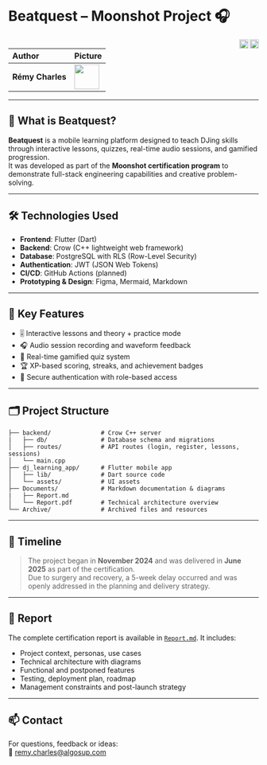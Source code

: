 # Beatquest – Moonshot Project 🎧

[<img src="https://www.linkedin.com/favicon.ico" width="18px" align="right">](https://www.linkedin.com/in/r%C3%A9my-charles-2a8960232/)
[<img src="https://github.githubassets.com/favicons/favicon.png" width="18px" align="right">](https://github.com/RemyCHARLES)

| Author | Picture |
| :--- | :--- |
| **Rémy Charles** | <img src="https://ca.slack-edge.com/T019N8PRR7W-U0338M4B32R-2e88fca92827-512" width="50px" align=center> |


---

## 🎯 What is Beatquest?

**Beatquest** is a mobile learning platform designed to teach DJing skills through interactive lessons, quizzes, real-time audio sessions, and gamified progression.  
It was developed as part of the **Moonshot certification program** to demonstrate full-stack engineering capabilities and creative problem-solving.

---

## 🛠️ Technologies Used

- **Frontend**: Flutter (Dart)
- **Backend**: Crow (C++ lightweight web framework)
- **Database**: PostgreSQL with RLS (Row-Level Security)
- **Authentication**: JWT (JSON Web Tokens)
- **CI/CD**: GitHub Actions (planned)
- **Prototyping & Design**: Figma, Mermaid, Markdown

---

## 🧠 Key Features

- 🎚️ Interactive lessons and theory + practice mode
- 🎧 Audio session recording and waveform feedback
- 🧩 Real-time gamified quiz system
- 🏆 XP-based scoring, streaks, and achievement badges
- 🔐 Secure authentication with role-based access

---

## 🗂️ Project Structure

```
├── backend/              # Crow C++ server
|   ├── db/               # Database schema and migrations
│   ├── routes/           # API routes (login, register, lessons, sessions)
│   └── main.cpp
├── dj_learning_app/      # Flutter mobile app
│   ├── lib/              # Dart source code
│   └── assets/           # UI assets
├── Documents/            # Markdown documentation & diagrams
|   ├── Report.md         
│   └── Report.pdf        # Technical architecture overview
└── Archive/              # Archived files and resources
```

---

## 📅 Timeline

> The project began in **November 2024** and was delivered in **June 2025** as part of the certification.  
Due to surgery and recovery, a 5-week delay occurred and was openly addressed in the planning and delivery strategy.

---

## 📘 Report

The complete certification report is available in [`Report.md`](./Report.md). It includes:

- Project context, personas, use cases
- Technical architecture with diagrams
- Functional and postponed features
- Testing, deployment plan, roadmap
- Management constraints and post-launch strategy

---

## 📫 Contact

For questions, feedback or ideas:  
📧 [remy.charles@algosup.com](mailto:remy.charles@algosup.com)
